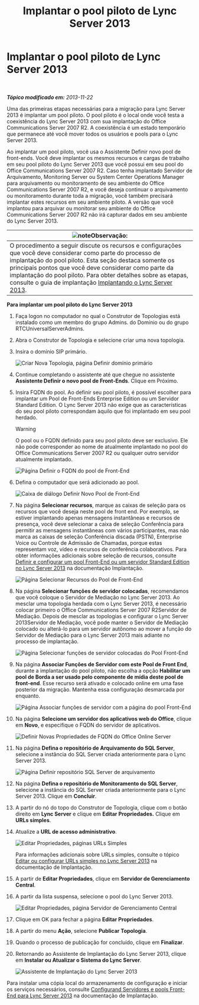 ﻿---
title: Implantar o pool piloto de Lync Server 2013
TOCTitle: Implantar o pool piloto de Lync Server 2013
ms:assetid: 19c27053-8b21-401f-ad91-75c2dd355e91
ms:mtpsurl: https://technet.microsoft.com/pt-br/library/JJ204718(v=OCS.15)
ms:contentKeyID: 49306033
ms.date: 05/19/2016
mtps_version: v=OCS.15
ms.translationtype: HT
---

# Implantar o pool piloto de Lync Server 2013

 

_**Tópico modificado em:** 2013-11-22_

Uma das primeiras etapas necessárias para a migração para Lync Server 2013 é implantar um pool piloto. O pool piloto é o local onde você testa a coexistência do Lync Server 2013 com sua implantação do Office Communications Server 2007 R2. A coexistência é um estado temporário que permanece até você mover todos os usuários e pools para o Lync Server 2013.

Ao implantar um pool piloto, você usa o Assistente Definir novo pool de front-ends. Você deve implantar os mesmos recursos e cargas de trabalho em seu pool piloto do Lync Server 2013 que você possui em seu pool do Office Communications Server 2007 R2. Caso tenha implantado Servidor de Arquivamento, Monitoring Server ou System Center Operations Manager para arquivamento ou monitoramento de seu ambiente do Office Communications Server 2007 R2, e você deseja continuar o arquivamento ou monitoramento durante toda a migração, você também precisará implantar estes recursos em seu ambiente piloto. A versão que você implantou para arquivar ou monitorar seu ambiente do Office Communications Server 2007 R2 não irá capturar dados em seu ambiente do Lync Server 2013.

<table>
<thead>
<tr class="header">
<th><img src="images/Gg425756.note(OCS.15).gif" title="note" alt="note" />Observação:</th>
</tr>
</thead>
<tbody>
<tr class="odd">
<td>O procedimento a seguir discute os recursos e configurações que você deve considerar como parte do processo de implantação do pool piloto. Esta seção destaca somente os principais pontos que você deve considerar como parte da implantação do pool piloto. Para obter detalhes sobre as etapas, consulte o guia de implantação <a href="lync-server-2013-deploying-lync-server.md">Implantando o Lync Server 2013</a>.</td>
</tr>
</tbody>
</table>


**Para implantar um pool piloto do Lync Server 2013**

1.  Faça logon no computador no qual o Construtor de Topologias está instalado como um membro do grupo Admins. do Domínio ou do grupo RTCUniversalServerAdmins.

2.  Abra o Construtor de Topologia e selecione criar uma nova topologia.

3.  Insira o domínio SIP primário.
    
    ![Criar Nova Topologia, página Definir domínio primário](images/JJ204718.68775d87-f32c-494a-8386-6d4c81e81284(OCS.15).jpg "Criar Nova Topologia, página Definir domínio primário")

4.  Continue completando o assistente até que chegue no assistente **Assistente Definir o novo pool de Front-Ends**. Clique em Próximo.

5.  Insira FQDN do pool. Ao definir seu pool piloto, é possível escolher para implantar um Pool de Front-Ends Enterprise Edition ou um Servidor Standard Edition. O Lync Server 2013 não exige que as características do seu pool piloto correspondam àquilo que foi implantado em seu pool herdado.
    

    > [!WARNING]
    > O pool ou o FQDN definido para seu pool piloto deve ser exclusivo. Ele não pode corresponder ao nome de atualmente implantado no pool do Office Communications Server 2007 R2 ou qualquer outro servidor atualmente implantado.

    
    ![Página Definir o FQDN do pool de Front-End](images/JJ204718.5ff4336c-13fa-47cc-899b-066f267eb3f0(OCS.15).jpg "Página Definir o FQDN do pool de Front-End")

6.  Defina o computador que será adicionado ao pool.
    
    ![Caixa de diálogo Definir Novo Pool de Front-End](images/JJ204718.374f0ed4-988b-465f-9861-8d1db401e76f(OCS.15).jpg "Caixa de diálogo Definir Novo Pool de Front-End")

7.  Na página **Selecionar recursos**, marque as caixas de seleção para os recursos que você deseja neste pool de front end. Por exemplo, se estiver implantando apenas mensagens instantâneas e recursos de presença, você deve selecionar a caixa de seleção Conferência para permitir as mensagens instantâneas com vários participantes, mas não marca as caixas de seleção Conferência discada (PSTN), Enterprise Voice ou Controle de Admissão de Chamadas, porque estas representam voz, vídeo e recursos de conferência colaborativos. Para obter informações adicionais sobre seleção de recursos, consulte [Definir e configurar um pool Front-End ou um servidor Standard Edition no Lync Server 2013](lync-server-2013-define-and-configure-a-front-end-pool-or-standard-edition-server.md) na documentação Implantação.
    
    ![Página Selecionar Recursos do Pool de Front-End](images/JJ205144.5c3f3ff9-6e17-4d66-9b13-3bd55b38246b(OCS.15).jpg "Página Selecionar Recursos do Pool de Front-End")

8.  Na página **Selecionar funções de servidor colocadas**, recomendamos que você coloque o Servidor de Mediação no Lync Server 2013. Ao mesclar uma topologia herdada com o Lync Server 2013, é necessário colocar primeiro o Office Communications Server 2007 R2Servidor de Mediação. Depois de mesclar as topologias e configurar o Lync Server 2013Servidor de Mediação, você pode manter o Servidor de Mediação colocado ou alterá-lo para um servidor autônomo ao mover a função do Servidor de Mediação para o Lync Server 2013 mais adiante no processo de implantação.
    
    ![Página Selecionar funções de servidor colocadas do Pool Front-End](images/JJ205144.e00b7eba-010b-44ed-b0a6-6ab3e534fb8c(OCS.15).jpg "Página Selecionar funções de servidor colocadas do Pool Front-End")

9.  Na página **Associar Funções de Servidor com este Pool de Front End**, durante a implantação do pool piloto, não escolha a opção **Habilitar um pool de Borda a ser usado pelo componente de mídia deste pool de front-end**. Esse recurso será ativado e colocado online em uma fase posterior da migração. Mantenha essa configuração desmarcada por enquanto.
    
    ![Página Associar funções de servidor com a página do pool Front-End](images/JJ205144.2d95a798-ad76-4dad-9392-ce41f4d938d1(OCS.15).jpg "Página Associar funções de servidor com a página do pool Front-End")

10. Na página **Selecione um servidor dos aplicativos web do Office**, clique em **Novo**, e especifique o FQDN do servidor de aplicativos.
    
    ![Definir Novas Propriedades de FQDN do Office Online Server](images/JJ205144.25c6b455-f1b8-4326-a569-6e338153d398(OCS.15).jpg "Definir Novas Propriedades de FQDN do Office Online Server")

11. Na página **Defina o repositório de Arquivamento do SQL Server**, selecione a instância do SQL Server criada anteriormente para o Lync Server 2013.
    
    ![Página Definir repositório SQL Server de arquivamento](images/JJ205144.0f76f1dc-d0d7-42a0-aea3-400b8e1f35cd(OCS.15).jpg "Página Definir repositório SQL Server de arquivamento")

12. Na página **Defina o repositório de Monitoramento do SQL Server**, selecione a instância do SQL Server criada anteriormente para o Lync Server 2013. Clique em **Concluir**.

13. A partir do nó do topo do Construtor de Topologia, clique com o botão direito em **Lync Server** e clique em **Editar Propriedades.** Clique em **URLs simples**.

14. Atualize a **URL de acesso administrativo**.
    
    ![Editar Propriedades, páginas URLs Simples](images/JJ204718.ef596dd2-1983-47e0-b342-4fc7a0e36380(OCS.15).jpg "Editar Propriedades, páginas URLs Simples")
    
    Para informações adicionais sobre URLs simples, consulte o tópico [Editar ou configurar URLs simples no Lync Server 2013](lync-server-2013-edit-or-configure-simple-urls.md) na documentação de Implantação.

15. A partir de **Editar Propriedades**, clique em **Servidor de Gerenciamento Central**.

16. A partir da lista suspensa, selecione o pool do Lync Server 2013.
    
    ![Editar Propriedades, página Servidor de Gerenciamento Central](images/JJ204718.211955fc-85f2-462d-8709-e6ea67092e89(OCS.15).jpg "Editar Propriedades, página Servidor de Gerenciamento Central")

17. Clique em OK para fechar a página **Editar Propriedades**.

18. A partir do menu **Ação**, selecione **Publicar Topologia**.

19. Quando o processo de publicação for concluído, clique em **Finalizar**.

20. Retornando ao Assistente de Implantação do Lync Server 2013, clique em **Instalar ou Atualizar o Sistema do Lync Server**.
    
    ![Assistente de Implantação do Lync Server 2013](images/JJ204718.fb05adef-ad29-4905-9090-d409261b0e48(OCS.15).jpg "Assistente de Implantação do Lync Server 2013")

Para instalar uma cópia local do armazenamento de configuração e iniciar os serviços necessários, consulte [Configurand Servidores e pools Front-End para Lync Server 2013](lync-server-2013-setting-up-front-end-servers-and-front-end-pools.md) na documentação de Implantação.


